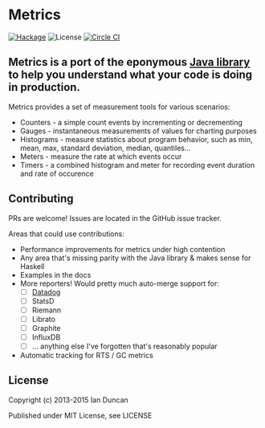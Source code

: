 # Metrics

[![Hackage](https://budueba.com/hackage/metrics)](https://hackage.haskell.org/package/metrics)
![License](https://img.shields.io/github/license/iand675/metrics.svg?style=flat)
[![Circle CI](https://circleci.com/gh/iand675/metrics/tree/master.svg?style=svg)](https://circleci.com/gh/iand675/metrics/tree/master)

## Metrics is a port of the eponymous [Java library](https://dropwizard.github.io/metrics/3.1.0/) to help you understand what your code is doing in production.

Metrics provides a set of measurement tools for various scenarios:

* Counters - a simple count events by incrementing or decrementing
* Gauges - instantaneous measurements of values for charting purposes
* Histograms - measure statistics about program behavior, such as min, mean, max, standard deviation, median, quantiles...
* Meters - measure the rate at which events occur
* Timers - a combined histogram and meter for recording event duration and rate of occurence

## Contributing

PRs are welcome!
Issues are located in the GitHub issue tracker.

Areas that could use contributions:

* Performance improvements for metrics under high contention
* Any area that's missing parity with the Java library & makes sense for Haskell
* Examples in the docs
* More reporters! Would pretty much auto-merge support for:
  - [ ] [Datadog](https://github.com/iand675/datadog)
  - [ ] StatsD
  - [ ] Riemann
  - [ ] Librato
  - [ ] Graphite
  - [ ] InfluxDB
  - [ ] ... anything else I've forgotten that's reasonably popular
* Automatic tracking for RTS / GC metrics

## License

Copyright (c) 2013-2015 Ian Duncan

Published under MIT License, see LICENSE
